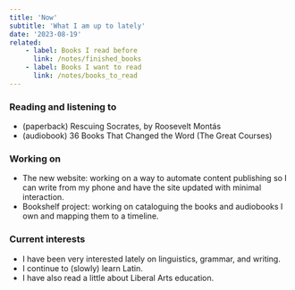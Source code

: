 ```yaml
---
title: 'Now'
subtitle: 'What I am up to lately'
date: '2023-08-19'
related:
    - label: Books I read before
      link: /notes/finished_books
    - label: Books I want to read
      link: /notes/books_to_read
---
```



### Reading and listening to

- (paperback) Rescuing Socrates, by Roosevelt Montás
- (audiobook) 36 Books That Changed the Word (The Great Courses)

### Working on

- The new website: working on a way to automate content publishing so I can write from my phone and have the site updated with minimal interaction.
- Bookshelf project: working on cataloguing the books and audiobooks I own and mapping them to a timeline.

### Current interests

- I have been very interested lately on linguistics, grammar, and writing.
- I continue to (slowly) learn Latin.
- I have also read a little about Liberal Arts education.
